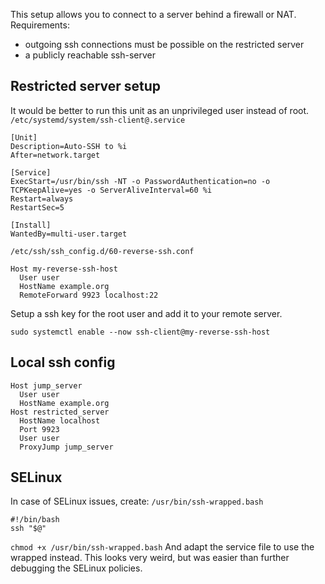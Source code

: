 This setup allows you to connect to a server behind a firewall or NAT.  
Requirements:
* outgoing ssh connections must be possible on the restricted server
* a publicly reachable ssh-server

## Restricted server setup

It would be better to run this unit as an unprivileged user instead of root.
`/etc/systemd/system/ssh-client@.service`
```
[Unit]
Description=Auto-SSH to %i
After=network.target

[Service]
ExecStart=/usr/bin/ssh -NT -o PasswordAuthentication=no -o TCPKeepAlive=yes -o ServerAliveInterval=60 %i
Restart=always
RestartSec=5

[Install]
WantedBy=multi-user.target
```

`/etc/ssh/ssh_config.d/60-reverse-ssh.conf`
```
Host my-reverse-ssh-host
  User user
  HostName example.org
  RemoteForward 9923 localhost:22
```
Setup a ssh key for the root user and add it to your remote server.

`sudo systemctl enable --now ssh-client@my-reverse-ssh-host`

## Local ssh config

```
Host jump_server
  User user
  HostName example.org
Host restricted_server
  HostName localhost
  Port 9923
  User user
  ProxyJump jump_server
```

## SELinux

In case of SELinux issues, create:
`/usr/bin/ssh-wrapped.bash`
```
#!/bin/bash
ssh "$@"
```
`chmod +x /usr/bin/ssh-wrapped.bash`
And adapt the service file to use the wrapped instead. This looks very weird, but was easier than further debugging the SELinux policies.

